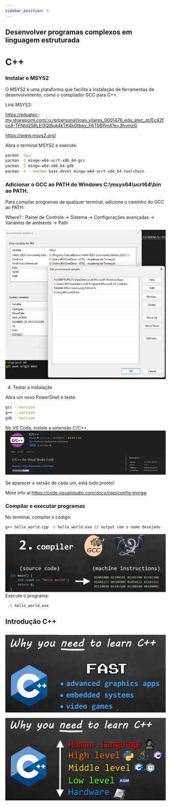 ```yaml
---
sidebar_position: 5
---
```


## Desenvolver programas complexos em linguagem estruturada
# C++ 

###  Instalar o MSYS2
O MSYS2 é uma plataforma que facilita a instalação de ferramentas de desenvolvimento, como o compilador GCC para C++.

Link MSYS2:

https://eduatec-my.sharepoint.com/:u:/g/personal/joao_vilares_0001476_edu_atec_pt/Ec42fco8-TFNtd25RLEl3QIBok4kTK4kGtbpy_F6T0BPmA?e=3hvmzG

https://www.msys2.org/

Abra o terminal MSYS2 e execute:

```bash
pacman -Syu
pacman -S mingw-w64-ucrt-x86_64-gcc
pacman -S mingw-w64-x86_64-gdb
pacman -S --needed base-devel mingw-w64-ucrt-x86_64-toolchain

```

### Adicionar o GCC ao PATH do Windows C:\msys64\ucrt64\bin ao PATH.
Para compilar programas de qualquer terminal, adicione o caminho do GCC ao PATH:

Where?
: Painel de Controle → Sistema → Configurações avançadas → Variáveis de ambiente → Path


![alt text](image-1.png)

4. Testar a instalação

Abra um novo PowerShell e teste:

```bash
gcc --version
g++ --version
gdb --version

```

No VS Code, instale a extensão C/C++.
![alt text](image.png)

Se aparecer a versão de cada um, está tudo pronto!

More info at:https://code.visualstudio.com/docs/cpp/config-mingw

### Compilar e executar  programas
No terminal, compilar o código:

```bash
g++ hello_world.cpp -o hello_world.exe // output com o nome desejado
```
![alt text](image-4.png)
Execute o programa:

```bash
 .\ hello_world.exe
```
 ## Introdução C++

 ## 
 ![alt text](image-2.png)


 ![alt text](image-3.png)